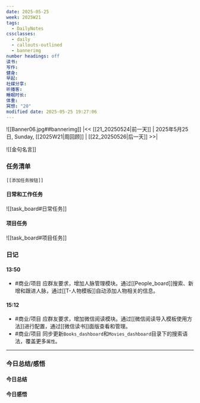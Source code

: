 ```yaml
---
date: 2025-05-25
week: 2025W21
tags:
  - DailyNotes
cssclasses:
  - daily
  - callouts-outlined
  - bannerimg
number headings: off
读书: 
写作: 
健身: 
早起: 
社媒分享: 
听播客: 
睡眠时长: 
体重: 
冥想: "20"
modified date: 2025-05-25 19:27:06
---
```

![[Banner06.jpg##bannerimg]]
|<< [[21_20250524|前一天]] | 2025年5月25日, Sunday, [[2025W21|周回顾]]  | [[22_20250526|后一天]] >>| 

![[金句名言]]


### 任务清单

```meta-bind-embed
[[添加任务按钮]]
```

#### 日常和工作任务
![[task_board#日常任务]]

#### 项目任务
![[task_board#项目任务]]

### 日记

#### 13:50
- #商业/项目 应群友要求，增加人脉管理模块。通过[[People_board]]搜索、新增和跟进人脉，通过[[T-人物模板]]自动添加人物相关的信息。
#### 15:12
- #商业/项目  应群友要求，增加微信阅读模块。通过[[微信阅读导入模板使用方法]]进行配置，通过[[微信读书]]面版查看和管理。
- #商业/项目 同步更新`Books_dashboard`和`Movies_dashboard`目录下的搜索语法，覆盖更多`属性`。


---

### 今日总结/感悟

#### 今日总结


#### 今日感悟
